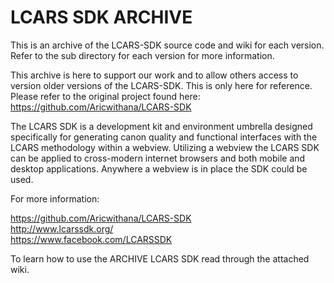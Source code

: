 LCARS SDK ARCHIVE
============

This is an archive of the LCARS-SDK source code and wiki for each version. Refer to the sub directory for each version for more information.

This archive is here to support our work and to allow others access to version older versions of the LCARS-SDK.
This is only here for reference. Please refer to the original project found here: https://github.com/Aricwithana/LCARS-SDK

The LCARS SDK is a development kit and environment umbrella designed specifically for generating canon quality and functional interfaces with the LCARS methodology within a webview.  Utilizing a webview the LCARS SDK can be applied to cross-modern internet browsers and both mobile and desktop applications.  Anywhere a webview is in place the SDK could be used.

For more information:

https://github.com/Aricwithana/LCARS-SDK <br>
http://www.lcarssdk.org/ <br>
https://www.facebook.com/LCARSSDK <br>

To learn how to use the ARCHIVE LCARS SDK read through the attached wiki.
